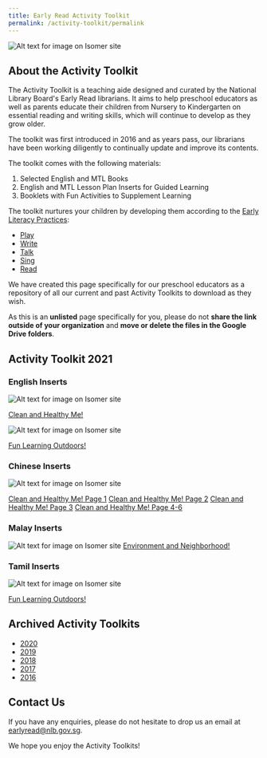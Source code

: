 ```yaml
---
title: Early Read Activity Toolkit
permalink: /activity-toolkit/permalink
---
```

![Alt text for image on Isomer site](/images/diyresources/preschool/ActivityToolkitThumbnail.png)

## About the Activity Toolkit

The Activity Toolkit is a teaching aide designed and curated by the National Library Board's Early Read librarians. It aims to help preschool educators as well as parents educate their children from Nursery to Kindergarten on essential reading and writing skills, which will continue to develop as they grow older. 

The toolkit was first introduced in 2016 and as years pass, our librarians have been working diligently to continually update and improve its contents. 

The toolkit comes with the following materials:
1.  Selected English and MTL Books
2.  English and MTL Lesson Plan Inserts for Guided Learning
3.  Booklets with Fun Activities to Supplement Learning

The toolkit nurtures your children by developing them according to the [Early Literacy Practices](https://childrenandteens.nlb.gov.sg/diy-resources/preschool/preschool-main):
* [Play](https://childrenandteens.nlb.gov.sg/earlylit-play)
* [Write](https://childrenandteens.nlb.gov.sg/earlylit-write)
* [Talk](https://childrenandteens.nlb.gov.sg/earlylit-talk)
* [Sing](https://childrenandteens.nlb.gov.sg/earlylit-sing)
* [Read](https://childrenandteens.nlb.gov.sg/earlylit-read)

We have created this page specifically for our preschool educators as a repository of all our current and past Activity Toolkits to download as they wish. 

As this is an **unlisted** page specifically for you, please do not **share the link outside of your organization** and **move or delete the files in the Google Drive folders**. 


##    Activity Toolkit 2021

### English Inserts 

![Alt text for image on Isomer site](/images/diyresources/preschool/Toolkit2021EnglishCleanandHealthy.PNG)

[Clean and Healthy Me!](/files/preschool/ActivityToolkit2021EnglishCleanandHealthyMe.pdf)

![Alt text for image on Isomer site](/images/diyresources/preschool/Toolkit2021FunLearningOutdoors.PNG)

[Fun Learning Outdoors!](/files/preschool/ActivityToolkit2021EnglishFunLearningOutdoors.pdf)

### Chinese Inserts

![Alt text for image on Isomer site](/images/diyresources/preschool/Toolkit2021ChineseCleanAndHealthyMe.PNG)

[Clean and Healthy Me! Page 1](/files/preschool/ActivityToolkit2021ChineseInsert1Page1.pdf)
[Clean and Healthy Me! Page 2](/files/preschool/ActivityToolkit2021ChineseInsert1Page2.pdf)
[Clean and Healthy Me! Page 3](/files/preschool/ActivityToolkit2021ChineseInsert1Page3.pdf)
[Clean and Healthy Me! Page 4-6](/files/preschool/ActivityToolkit2021ChineseInsert2.pdf)

### Malay Inserts
![Alt text for image on Isomer site](/images/diyresources/preschool/Toolkit2021MalayAlamdanKejiranan.PNG)
[Environment and Neighborhood!](/files/preschool/ActivityToolkit2021MalayAlamdanKejiranan.pdf)

### Tamil Inserts
![Alt text for image on Isomer site](/images/diyresources/preschool/Toolkit2021TamilFunLearningOutdoors.PNG)

[Fun Learning Outdoors!](/files/preschool/ActivityToolkit2021TamilInsert.pdf)

## Archived Activity Toolkits

* [2020](https://drive.google.com/drive/folders/1m1NLWN7fcd09ClX5mMKRdh35iw44dHn5?usp=sharing)
* [2019](https://drive.google.com/drive/folders/1O3raqbrrQGhwPf5bog3omRCHG6hUAt9M?usp=sharing)
* [2018](https://drive.google.com/drive/folders/1FIVaxK1siyLMZjHbQ8dA9jzOUsuqnaOY?usp=sharing)
* [2017](https://drive.google.com/drive/folders/1RCY54rDwkH-e5EtcKZFsoijbPK_fDmDn?usp=sharing)
* [2016](https://drive.google.com/drive/folders/19puD-lILPJy3ILnI_WYNyeXCvMTrgKzs?usp=sharing)

## Contact Us
If you have any enquiries, please do not hesitate to drop us an email at earlyread@nlb.gov.sg. 

We hope you enjoy the Activity Toolkits!